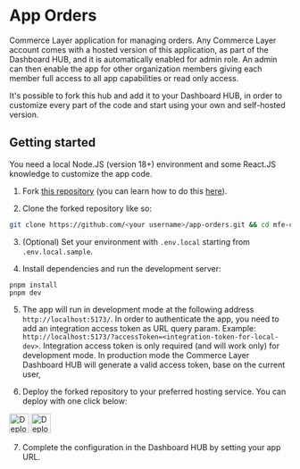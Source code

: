 # App Orders

Commerce Layer application for managing orders. 
Any Commerce Layer account comes with a hosted version of this application, as part of the Dashboard HUB, and it is automatically enabled for admin role.
An admin can then enable the app for other organization members giving each member full access to all app capabilities or read only access.

It's possible to fork this hub and add it to your Dashboard HUB, in order to customize every part of the code and start using your own and self-hosted version.


## Getting started
You need a local Node.JS (version 18+) environment and some React.JS knowledge to customize the app code.

1. Fork [this repository](https://github.com/commercelayer/app-orders) (you can learn how to do this [here](https://help.github.com/articles/fork-a-repo)).

2. Clone the forked repository like so:

```bash
git clone https://github.com/<your username>/app-orders.git && cd mfe-cart
```

3. (Optional) Set your environment with `.env.local` starting from `.env.local.sample`.

4. Install dependencies and run the development server:

```
pnpm install
pnpm dev
```

5. The app will run in development mode at the following address `http://localhost:5173/`. 
In order to authenticate the app, you need to add an integration access token as URL query param. Example: `http://localhost:5173/?accessToken=<integration-token-for-local-dev>`.
Integration access token is only required (and will work only) for development mode. In production mode the Commerce Layer Dashboard HUB will generate a valid access token, base on the current user,

6. Deploy the forked repository to your preferred hosting service. You can deploy with one click below:

[<img src="https://www.netlify.com/img/deploy/button.svg" alt="Deploy to Netlify" height="35">](https://app.netlify.com/start/deploy?repository=https://github.com/commercelayer/app-orders#PUBLIC_SELF_HOSTED_SLUG) [<img src="https://vercel.com/button" alt="Deploy to Vercel" height="35">](https://vercel.com/new/clone?repository-url=https://github.com/commercelayer/app-orders&build-command=pnpm%20build&output-directory=packages%2Fapp%2Fdist&env=PUBLIC_SELF_HOSTED_SLUG&envDescription=your%20organization%20slug) 

7. Complete the configuration in the Dashboard HUB by setting your app URL.
